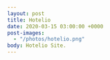 ```yaml
---
layout: post
title: Hotelio
date: 2020-03-15 03:00:00 +0000
post-images:
  - "/photos/hotelio.png"
body: Hotelio Site.
---
```

